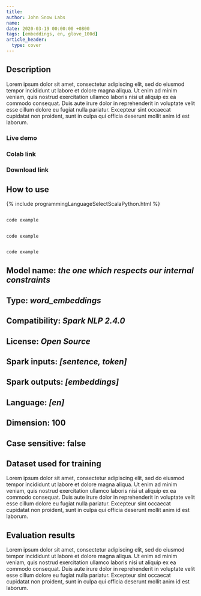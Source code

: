 ```yaml
---
title:
author: John Snow Labs
name: 
date: 2020-03-19 00:00:00 +0800
tags: [embeddings, en, glove_100d]
article_header:
  type: cover
---
```


## Description
Lorem ipsum dolor sit amet, consectetur adipiscing elit, sed do eiusmod tempor incididunt ut labore et dolore magna aliqua. Ut enim ad minim veniam, quis nostrud exercitation ullamco laboris nisi ut aliquip ex ea commodo consequat. Duis aute irure dolor in reprehenderit in voluptate velit esse cillum dolore eu fugiat nulla pariatur. Excepteur sint occaecat cupidatat non proident, sunt in culpa qui officia deserunt mollit anim id est laborum.
### Live demo
### Colab link
### Download link

## How to use

{% include programmingLanguageSelectScalaPython.html %}

```python

code example
```
```nlu

code example
```
```scala

code example
```


## Model name: *the one which respects our internal constraints*
## Type: *word_embeddings*
## Compatibility: *Spark NLP 2.4.0*
## License: *Open Source*
## Spark inputs: *[sentence, token]*
## Spark outputs: *[embeddings]*
## Language: *[en]*
## Dimension: 100
## Case sensitive: false

## Dataset used for training
Lorem ipsum dolor sit amet, consectetur adipiscing elit, sed do eiusmod tempor incididunt ut labore et dolore magna aliqua. Ut enim ad minim veniam, quis nostrud exercitation ullamco laboris nisi ut aliquip ex ea commodo consequat. Duis aute irure dolor in reprehenderit in voluptate velit esse cillum dolore eu fugiat nulla pariatur. Excepteur sint occaecat cupidatat non proident, sunt in culpa qui officia deserunt mollit anim id est laborum.

## Evaluation results
Lorem ipsum dolor sit amet, consectetur adipiscing elit, sed do eiusmod tempor incididunt ut labore et dolore magna aliqua. Ut enim ad minim veniam, quis nostrud exercitation ullamco laboris nisi ut aliquip ex ea commodo consequat. Duis aute irure dolor in reprehenderit in voluptate velit esse cillum dolore eu fugiat nulla pariatur. Excepteur sint occaecat cupidatat non proident, sunt in culpa qui officia deserunt mollit anim id est laborum.
